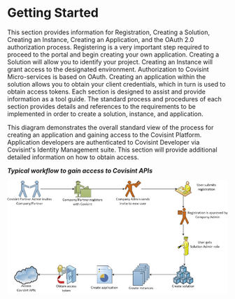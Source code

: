 # Getting Started
This section provides information for Registration, Creating a Solution, Creating an Instance, Creating an Application, and the OAuth 2.0 authorization process. 
Registering is a very important step required to proceed to the portal and begin creating your own application. Creating a Solution will allow you to identify your project. Creating an Instance will grant access to the designated environment. Authorization to Covisint Micro-services is based on OAuth. Creating an application within the solution allows you to obtain your client credentials, which in turn is used to obtain access tokens. Each section is designed to assist and provide information as a tool guide. The standard process and procedures of each section provides details and references to the requirements to be implemented in order to create a solution, instance, and application.

This diagram demonstrates the overall standard view of the process for creating an application and gaining access to the Covisint Platform. Application developers are authenticated to Covisint Developer via Covisint's Identity Management suite. This section will provide additional detailed information on how to obtain access.

**_Typical workflow to gain access to Covisint APIs_**

![](get_started.jpg)




